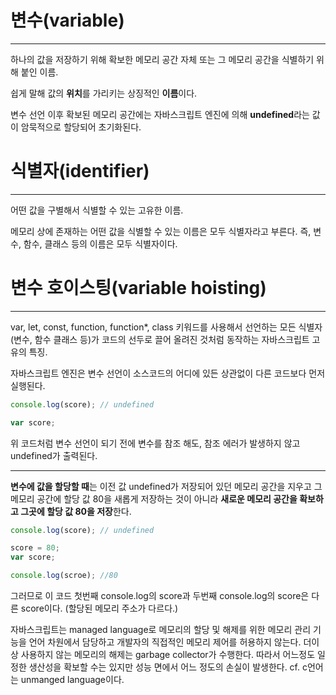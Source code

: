 # 변수(variable)

---

하나의 값을 저장하기 위해 확보한 메모리 공간 자체 또는 그 메모리 공간을 식별하기 위해 붙인 이름.

쉽게 말해 값의 **위치**를 가리키는 상징적인 **이름**이다.

변수 선언 이후 확보된 메모리 공간에는 자바스크립트 엔진에 의해 **undefined**라는 값이 암묵적으로 할당되어 초기화된다.

# 식별자(identifier)

---

어떤 값을 구별해서 식별할 수 있는 고유한 이름.

메모리 상에 존재하는 어떤 값을 식별할 수 있는 이름은 모두 식별자라고 부른다. 즉, 변수, 함수, 클래스 등의 이름은 모두 식별자이다.

# 변수 호이스팅(variable hoisting)

---

var, let, const, function, function\*, class 키워드를 사용해서 선언하는 모든 식별자(변수, 함수 클래스 등)가 코드의 선두로 끌어 올려진 것처럼 동작하는 자바스크립트 고유의 특징.

자바스크립트 엔진은 변수 선언이 소스코드의 어디에 있든 상관없이 다른 코드보다 먼저 실행된다.

```javascript
console.log(score); // undefined

var score;
```

위 코드처럼 변수 선언이 되기 전에 변수를 참조 해도, 참조 에러가 발생하지 않고 undefined가 출력된다.

---

**변수에 값을 할당할 때**는 이전 값 undefined가 저장되어 있던 메모리 공간을 지우고 그 메모리 공간에 할당 값 80을 새롭게 저장하는 것이 아니라 **새로운 메모리 공간을 확보하고 그곳에 할당 값 80을 저장**한다.

```javascript
console.log(score); // undefined

score = 80;
var score;

console.log(scroe); //80
```

그러므로 이 코드 첫번째 console.log의 score과 두번째 console.log의 score은 다른 score이다. (할당된 메모리 주소가 다르다.)

자바스크립트는 managed language로 메모리의 할당 및 해제를 위한 메모리 관리 기능을 언어 차원에서 담당하고 개발자의 직접적인 메모리 제어를 허용하지 않는다. 더이상 사용하지 않는 메모리의 해제는 garbage collector가 수행한다. 따라서 어느정도 일정한 생산성을 확보할 수는 있지만 성능 면에서 어느 정도의 손실이 발생한다. cf. c언어는 unmanged language이다.
